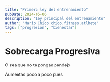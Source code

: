 ```yaml
---
title: "Primera ley del entrenamiento"
pubDate: 2024-05-06
description: "Ley principal del entrenamiento"
author: "Mario Chico chico.fitness.atlhete"
tags: ["progresion", "bienestar"]
---
```



# Sobrecarga Progresiva

O sea que no te pongas pendejx

Aumentas poco a poco pues